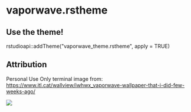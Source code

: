 # vaporwave.rstheme

## Use the theme!

rstudioapi::addTheme("vaporwave_theme.rstheme", apply = TRUE)

## Attribution
Personal Use Only terminal image from: https://www.itl.cat/wallview/iwhwx_vaporwave-wallpaper-that-i-did-few-weeks-ago/

![](vapor_screenshot.png)
